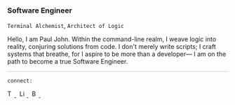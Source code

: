 ### Software Engineer
`Terminal Alchemist`, `Architect of Logic`

Hello, I am Paul John. Within the command-line realm,
I weave logic into reality, conjuring solutions from code.
I don't merely write scripts; I craft systems that breathe,
for I aspire to be more than a developer—
I am on the path to become a true Software Engineer.

<div style="border-top: 1px solid #ccc; margin-top: 10px;"></div>

`connect:`

<p align="left">
  <a href="https://twitter.com/namestarlit">
  <img src="https://cdn.simpleicons.org/twitter/f5f5f5" alt="Twitter" height="16" width="16">
  </a>&nbsp; <!-- Adding non-breaking spaces -->
  <a href="https://www.linkedin.com/in/namestarlit/">
  <img src="https://cdn.simpleicons.org/linkedin/f5f5f5" alt="LinkedIn" height="16" width="16">
  </a>&nbsp;
  <a href="https://bento.me/starlit">
  <img src="https://cdn.simpleicons.org/bento/f5f5f5" alt="Bento" height="16" width="16">
  </a>&nbsp; <!-- Adding non-breaking spaces -->
</p>
